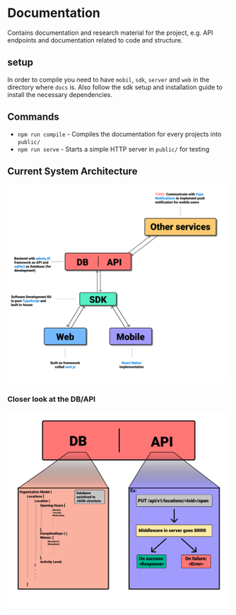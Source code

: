 # Documentation
Contains documentation and research material for the project, e.g. API endpoints
and documentation related to code and structure.

## setup
In order to compile you need to have `mobil`, `sdk`, `server` and `web` in the directory where `docs` is.
Also follow the sdk setup and installation guide to install the necessary dependencies.

## Commands
- `npm run compile` - Compiles the documentation for every projects into `public/`
- `npm run serve` - Starts a simple HTTP server in `public/` for testing

## Current System Architecture

![system design](static/current_system_arch.png)

### Closer look at the DB/API

![api backend](static/DBCloserLook.png)
